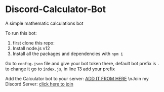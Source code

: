 # Discord-Calculator-Bot
A simple mathematic calculations bot

To run this bot:
1. first clone this repo:
2. Install node.js v12
3. Install all the packages and dependencies with `npm i` 

Go to `config.json` file and give your bot token there, default bot prefix is `.` to change it go to `index.js`, in line 13 add your prefix

Add the Calculator bot to your server: [ADD IT FROM HERE](https://discord.com/api/oauth2/authorize?client_id=840598582867263509&permissions=391232&scope=bot)
\nJoin my Discord Server: [click here to join](https://discord.gg/787UdG33zM)

